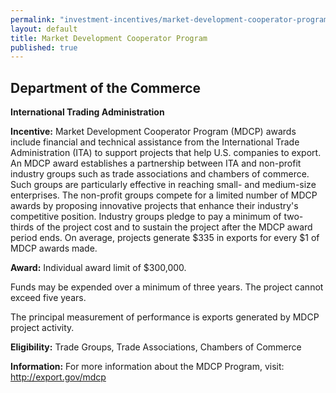```yaml
---
permalink: "investment-incentives/market-development-cooperator-program.html"
layout: default
title: Market Development Cooperator Program
published: true
---
```


<H2><STRONG>Department of the Commerce </strong></h2>
<P><STRONG>International Trading Administration </strong></p>
<P><STRONG>Incentive:</strong> Market Development Cooperator Program (MDCP) awards include financial and technical assistance from the International Trade Administration (ITA) to support projects that help U.S. companies to export. An MDCP award establishes a partnership between ITA and non-profit industry groups such as trade associations and chambers of commerce. Such groups are particularly effective in reaching small- and medium-size enterprises. The non-profit groups compete for a limited number of MDCP awards by proposing innovative projects that enhance their industry's competitive position. Industry groups pledge to pay a minimum of two-thirds of the project cost and to sustain the project after the MDCP award period ends. On average, projects generate $335 in exports for every $1 of MDCP awards made.</p>
<P><STRONG>Award:</strong> Individual award limit of $300,000. </p>
<P>Funds may be expended over a minimum of three years. The project cannot exceed five years. </p>
<P>The principal measurement of performance is exports generated by MDCP project activity. </p>
<P><STRONG>Eligibility:</strong> Trade Groups, Trade Associations, Chambers of Commerce</p>
<P><STRONG>Information:</strong>&nbsp;For more information about the MDCP Program, visit: <A href="http://export.gov/mdcp">http://export.gov/mdcp</a></p>

